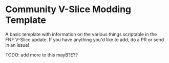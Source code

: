 # Community V-Slice Modding Template
A basic template with information on the various things scriptable in the FNF V-Slice update.
If you have anything you'd like to add, do a PR or send in an issue!

TODO: add more to this mayB?E??